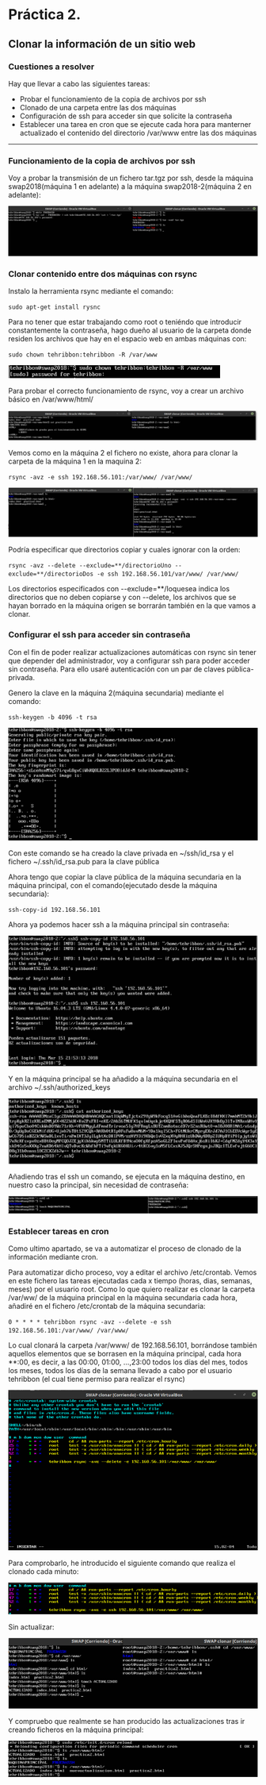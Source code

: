 # Práctica 2.

## Clonar la información de un sitio web

### Cuestiones a resolver

Hay que llevar a cabo las siguientes tareas:

 - Probar el funcionamiento de la copia de archivos por ssh
 - Clonado de una carpeta entre las dos máquinas
 - Configuración de ssh para acceder sin que solicite la contraseña
 - Establecer una tarea en cron que se ejecute cada hora para manterner actualizado el contenido del directorio /var/www entre las dos máquinas

*************************

### Funcionamiento de la copia de archivos por ssh

Voy a probar la transmisión de un fichero tar.tgz por ssh, desde la máquina swap2018(máquina 1 en adelante) a la máquina swap2018-2(máquina 2 en adelante):

![imagen](https://github.com/TehRibbon/SWAP/blob/master/Practica2/Capturas/tarssh.png)

### Clonar contenido entre dos máquinas con rsync

Instalo la herramienta rsync mediante el comando:

`sudo apt-get install rysnc`

Para no tener que estar trabajando como root o teniéndo que introducir constantemente la contraseña, hago dueño al usuario de la carpeta donde residen los archivos que hay en el espacio web en ambas máquinas con:

`sudo chown tehribbon:tehribbon -R /var/www`

![imagen](https://github.com/TehRibbon/SWAP/blob/master/Practica2/Capturas/chown.png)

Para probar el correcto funcionamiento de rsync, voy a crear un archivo básico en /var/www/html/

![imagen](https://github.com/TehRibbon/SWAP/blob/master/Practica2/Capturas/rsync1.png)

Vemos como en la máquina 2 el fichero no existe, ahora para clonar la carpeta de la máquina 1 en la maquina 2:

`rsync -avz -e ssh 192.168.56.101:/var/www/ /var/www/`

![imagen](https://github.com/TehRibbon/SWAP/blob/master/Practica2/Capturas/rsync2.png)

Podría especificar que directorios copiar y cuales ignorar con la orden:

`rsync -avz --delete --exclude=**/directorioUno --exclude=**/directorioDos -e ssh 192.168.56.101/var/www/ /var/www/`

Los directorios especificados con --exclude=**/loquesea indica los directorios que no deben copiarse y con --delete, los archivos que se hayan borrado en la máquina origen se borrarán también en la que vamos a clonar.

### Configurar el ssh para acceder sin contraseña

Con el fin de poder realizar actualizaciones automáticas con rsync sin tener que depender del administrador, voy a configurar ssh para poder acceder sin contraseña. Para ello usaré autenticación con un par de claves pública-privada.

Genero la clave en la máquina 2(máquina secundaria) mediante el comando:

`ssh-keygen -b 4096 -t rsa`

![imagen](https://github.com/TehRibbon/SWAP/blob/master/Practica2/Capturas/clavesecundaria.png)

Con este comando se ha creado la clave privada en ~/ssh/id_rsa y el fichero ~/.ssh/id_rsa.pub para la clave pública

Ahora tengo que copiar la clave pública de la máquina secundaria en la máquina principal, con el comando(ejecutado desde la máquina secundaria):

`ssh-copy-id 192.168.56.101`

Ahora ya podemos hacer ssh a la máquina principal sin contraseña:

![imagen](https://github.com/TehRibbon/SWAP/blob/master/Practica2/Capturas/sshlogin.png)

Y en la máquina principal se ha añadido a la máquina secundaria en el archivo ~/.ssh/authorized_keys

![imagen](https://github.com/TehRibbon/SWAP/blob/master/Practica2/Capturas/authorized_keys.png)

Añadiendo tras el ssh un comando, se ejecuta en la máquina destino, en nuestro caso la principal, sin necesidad de contraseña:

![imagen](https://github.com/TehRibbon/SWAP/blob/master/Practica2/Capturas/comandossh.png)

### Establecer tareas en cron

Como ultimo apartado, se va a automatizar el proceso de clonado de la información mediante cron.

Para automatizar dicho proceso, voy a editar el archivo /etc/crontab.
Vemos en este fichero las tareas ejecutadas cada x tiempo (horas, dias, semanas, meses) por el usuario root. Como lo que quiero realizar es clonar la carpeta /var/ww/ de la máquina principal en la máquina secundaria cada hora, añadiré en el fichero /etc/crontab de la máquina secundaria:

`0 * * * * tehribbon rsync -avz --delete -e ssh 192.168.56.101:/var/www/ /var/www/ `

Lo cual clonará la carpeta /var/www/ de 192.168.56.101, borrándose también aquellos elementos que se borrasen en la máquina principal, cada hora **:00, es decir, a las 00:00, 01:00, ...,23:00 todos los días del mes, todos los meses, todos los días de la semana llevado a cabo por el usuario tehribbon (el cual tiene permiso para realizar el rsync) 

![imagen](https://github.com/TehRibbon/SWAP/blob/master/Practica2/Capturas/cron.png)

Para comprobarlo, he introducido el siguiente comando que realiza el clonado cada minuto:

![imagen](https://github.com/TehRibbon/SWAP/blob/master/Practica2/Capturas/cronttabminutos.png)

Sin actualizar:

![imagen](https://github.com/TehRibbon/SWAP/blob/master/Practica2/Capturas/sinactualizar.png)

Y compruebo que realmente se han producido las actualizaciones tras ir creando ficheros en la máquina principal:

![imagen](https://github.com/TehRibbon/SWAP/blob/master/Practica2/Capturas/actualizaciones.png)

